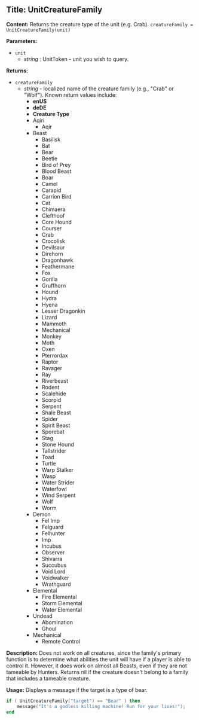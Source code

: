 ## Title: UnitCreatureFamily

**Content:**
Returns the creature type of the unit (e.g. Crab).
`creatureFamily = UnitCreatureFamily(unit)`

**Parameters:**
- `unit`
  - *string* : UnitToken - unit you wish to query.

**Returns:**
- `creatureFamily`
  - *string* - localized name of the creature family (e.g., "Crab" or "Wolf"). Known return values include:
    - **enUS**
    - **deDE**
    - **Creature Type**
    - Aqiri
      - Aqir
    - Beast
      - Basilisk
      - Bat
      - Bear
      - Beetle
      - Bird of Prey
      - Blood Beast
      - Boar
      - Camel
      - Carapid
      - Carrion Bird
      - Cat
      - Chimaera
      - Clefthoof
      - Core Hound
      - Courser
      - Crab
      - Crocolisk
      - Devilsaur
      - Direhorn
      - Dragonhawk
      - Feathermane
      - Fox
      - Gorilla
      - Gruffhorn
      - Hound
      - Hydra
      - Hyena
      - Lesser Dragonkin
      - Lizard
      - Mammoth
      - Mechanical
      - Monkey
      - Moth
      - Oxen
      - Pterrordax
      - Raptor
      - Ravager
      - Ray
      - Riverbeast
      - Rodent
      - Scalehide
      - Scorpid
      - Serpent
      - Shale Beast
      - Spider
      - Spirit Beast
      - Sporebat
      - Stag
      - Stone Hound
      - Tallstrider
      - Toad
      - Turtle
      - Warp Stalker
      - Wasp
      - Water Strider
      - Waterfowl
      - Wind Serpent
      - Wolf
      - Worm
    - Demon
      - Fel Imp
      - Felguard
      - Felhunter
      - Imp
      - Incubus
      - Observer
      - Shivarra
      - Succubus
      - Void Lord
      - Voidwalker
      - Wrathguard
    - Elemental
      - Fire Elemental
      - Storm Elemental
      - Water Elemental
    - Undead
      - Abomination
      - Ghoul
    - Mechanical
      - Remote Control

**Description:**
Does not work on all creatures, since the family's primary function is to determine what abilities the unit will have if a player is able to control it. However, it does work on almost all Beasts, even if they are not tameable by Hunters.
Returns nil if the creature doesn't belong to a family that includes a tameable creature.

**Usage:**
Displays a message if the target is a type of bear.
```lua
if ( UnitCreatureFamily("target") == "Bear" ) then
    message("It's a godless killing machine! Run for your lives!");
end
```